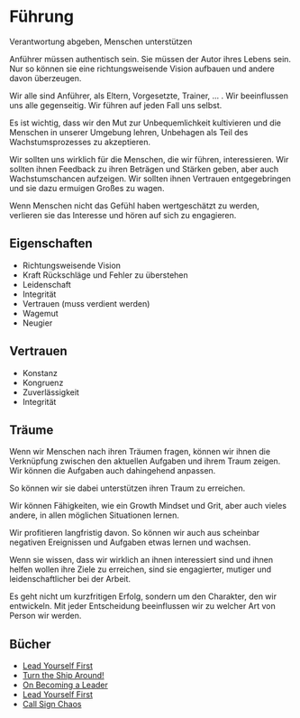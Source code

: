 # Führung

Verantwortung abgeben, Menschen unterstützen

Anführer müssen authentisch sein. Sie müssen der Autor ihres Lebens sein. Nur so können sie eine richtungsweisende Vision aufbauen und andere davon überzeugen.

Wir alle sind Anführer, als Eltern, Vorgesetzte, Trainer, ... . Wir beeinflussen uns alle gegenseitig. Wir führen auf jeden Fall uns selbst.

Es ist wichtig, dass wir den Mut zur Unbequemlichkeit kultivieren und die Menschen in unserer Umgebung lehren, Unbehagen als Teil des Wachstumsprozesses zu akzeptieren.

Wir sollten uns wirklich für die Menschen, die wir führen, interessieren. Wir sollten ihnen Feedback zu ihren Beträgen und Stärken geben, aber auch Wachstumschancen aufzeigen. Wir sollten ihnen Vertrauen entgegebringen und sie dazu ermuigen Großes zu wagen.

Wenn Menschen nicht das Gefühl haben wertgeschätzt zu werden, verlieren sie das Interesse und hören auf sich zu engagieren.

## Eigenschaften

- Richtungsweisende Vision
- Kraft Rückschläge und Fehler zu überstehen
- Leidenschaft
- Integrität 
- Vertrauen (muss verdient werden)
- Wagemut
- Neugier

## Vertrauen

- Konstanz
- Kongruenz
- Zuverlässigkeit
- Integrität

## Träume

Wenn wir Menschen nach ihren Träumen fragen, können wir ihnen die Verknüpfung zwischen den aktuellen Aufgaben und ihrem Traum zeigen. Wir können die Aufgaben auch dahingehend anpassen.

So können wir sie dabei unterstützen ihren Traum zu erreichen. 

Wir können Fähigkeiten, wie ein Growth Mindset und Grit, aber auch vieles andere, in allen möglichen Situationen lernen. 

Wir profitieren langfristig davon. So können wir auch aus scheinbar negativen Ereignissen und Aufgaben etwas lernen und wachsen.

Wenn sie wissen, dass wir wirklich an ihnen interessiert sind und ihnen helfen wollen ihre Ziele zu erreichen, sind sie engagierter, mutiger und leidenschaftlicher bei der Arbeit.

Es geht nicht um kurzfritigen Erfolg, sondern um den Charakter, den wir entwickeln. Mit jeder Entscheidung beeinflussen wir zu welcher Art von Person wir werden.

## Bücher

- [Lead Yourself First](https://www.goodreads.com/book/show/31451193-lead-yourself-first)
- [Turn the Ship Around!](https://www.goodreads.com/book/show/16158601-turn-the-ship-around)
- [On Becoming a Leader](https://www.goodreads.com/book/show/171921.On_Becoming_a_Leader)
- [Lead Yourself First](https://www.goodreads.com/book/show/31451193-lead-yourself-first)
- [Call Sign Chaos](https://www.goodreads.com/book/show/46037714-call-sign-chaos)